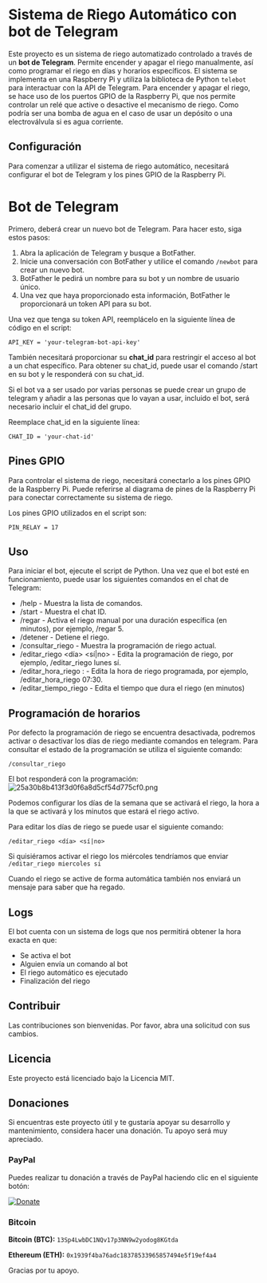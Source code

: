 # Sistema de Riego Automático con bot de Telegram

Este proyecto es un sistema de riego automatizado controlado a través de un **bot de Telegram**. Permite encender y apagar el riego manualmente, así como programar el riego en días y horarios específicos. El sistema se implementa en una Raspberry Pi y utiliza la biblioteca de Python `telebot` para interactuar con la API de Telegram. 
Para encender y apagar el riego, se hace uso de los puertos GPIO de la Raspberry Pi, que nos permite controlar un relé que active o desactive el mecanismo de riego. Como podría ser una bomba de agua en el caso de usar un depósito o una electroválvula si es agua corriente.
## Configuración

Para comenzar a utilizar el sistema de riego automático, necesitará configurar el bot de Telegram y los pines GPIO de la Raspberry Pi.
# Bot de Telegram

Primero, deberá crear un nuevo bot de Telegram. Para hacer esto, siga estos pasos:

1. Abra la aplicación de Telegram y busque a BotFather.
2. Inicie una conversación con BotFather y utilice el comando `/newbot` para crear un nuevo bot.
3. BotFather le pedirá un nombre para su bot y un nombre de usuario único.
4. Una vez que haya proporcionado esta información, BotFather le proporcionará un token API para su bot.

Una vez que tenga su token API, reemplácelo en la siguiente línea de código en el script:
```
API_KEY = 'your-telegram-bot-api-key'
```

También necesitará proporcionar su **chat_id** para restringir el acceso al bot a un chat específico. Para obtener su chat_id, puede usar el comando /start en su bot y le responderá con su chat_id.

Si el bot va a ser usado por varias personas se puede crear un grupo de telegram y añadir a las personas que lo vayan a usar, incluido el bot, será necesario incluir el chat_id del grupo.

Reemplace chat_id en la siguiente línea:

```
CHAT_ID = 'your-chat-id'
```

## Pines GPIO

Para controlar el sistema de riego, necesitará conectarlo a los pines GPIO de la Raspberry Pi. Puede referirse al diagrama de pines de la Raspberry Pi para conectar correctamente su sistema de riego.

Los pines GPIO utilizados en el script son:

```
PIN_RELAY = 17
```

## Uso

Para iniciar el bot, ejecute el script de Python. Una vez que el bot esté en funcionamiento, puede usar los siguientes comandos en el chat de Telegram:

- /help - Muestra la lista de comandos.
- /start - Muestra el chat ID.
- /regar <minutos> - Activa el riego manual por una duración específica (en minutos), por ejemplo, /regar 5.
- /detener - Detiene el riego.
- /consultar_riego - Muestra la programación de riego actual.
- /editar_riego <día> <sí|no> - Edita la programación de riego, por ejemplo, /editar_riego lunes sí.
- /editar_hora_riego <hora>:<minuto> - Edita la hora de riego programada, por ejemplo, /editar_hora_riego 07:30.
- /editar_tiempo_riego <Minutos> - Edita el tiempo que dura el riego (en minutos)

## Programación de horarios
Por defecto la programación de riego se encuentra desactivada, podremos activar o desactivar los días de riego mediante comandos en telegram.
Para consultar el estado de la programación se utiliza el siguiente comando:
```
/consultar_riego
```
El bot responderá con la programación:
![25a30b8b413f3d0f6a8d5cf54d775cf0.png](:/599c0ad9ce874eba857d40f5f79bd178)

Podemos configurar los días de la semana que se activará el riego, la hora a la que se activará y los minutos que estará el riego activo.

Para editar los días de riego se puede usar el siguiente comando:
```
/editar_riego <día> <sí|no>
```
Si quisiéramos activar el riego los miércoles tendríamos que enviar `/editar_riego miercoles si`

Cuando el riego se active de forma automática también nos enviará un mensaje para saber que ha regado.

## Logs
El bot cuenta con un sistema de logs que nos permitirá obtener la hora exacta en que:
- Se activa el bot
- Alguien envía un comando al bot
- El riego automático es ejecutado
- Finalización del riego

## Contribuir

Las contribuciones son bienvenidas. Por favor, abra una solicitud con sus cambios.
## Licencia

Este proyecto está licenciado bajo la Licencia MIT.

## Donaciones

Si encuentras este proyecto útil y te gustaría apoyar su desarrollo y mantenimiento, considera hacer una donación. Tu apoyo será muy apreciado.

### PayPal
Puedes realizar tu donación a través de PayPal haciendo clic en el siguiente botón:

[![Donate](https://www.paypalobjects.com/en_US/i/btn/btn_donateCC_LG.gif)](https://www.paypal.com/donate/?business=95M7L3UZENS6Q&no_recurring=0&currency_code=EUR)

### Bitcoin

**Bitcoin (BTC):** `13Sp4LwbDC1NQv17p3NN9w2yodog8KGtda`

**Ethereum (ETH):** `0x1939f4ba76adc18378533965857494e5f19ef4a4`


Gracias por tu apoyo.
